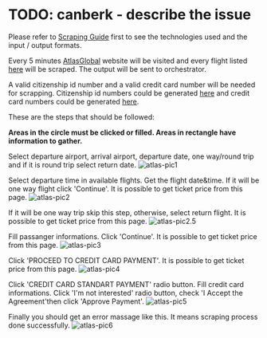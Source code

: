 # TODO: canberk - describe the issue

Please refer to [Scraping Guide](https://github.com/FCanberk/coflight-prep/blob/master/guides/scraping%20guide.md) first to see the technologies used and the input / output formats.

Every 5 minutes [AtlasGlobal](https://www.atlasglb.com/) website will be visited and every flight listed [here](FlightListLink) will be scraped. The output will be sent to orchestrator.

A valid citizenship id number and a valid credit card number will be needed for scrapping. Citizenship id numbers could be generated [here](https://www.simlict.com/tcno.html) and credit card numbers could be generated [here](https://names.igopaygo.com/credit-card).

These are the steps that should be followed:

**Areas in the circle must be clicked or filled. Areas in rectangle have information to gather.**

Select departure airport, arrival airport, departure date, one way/round trip and if it is round trip select return date.
![atlas-pic1](https://s23.postimg.org/6ji8y24ln/at1.png)

Select departure time in available flights. Get the flight date&time. If it will be one way flight click 'Continue'. It is possible to get ticket price from this page.
![atlas-pic2](https://s10.postimg.org/wuqcfluop/at2.png)

If it will be one way trip skip this step, otherwise, select return flight. It is possible to get ticket price from this page.
![atlas-pic2.5](https://s2.postimg.org/9hzg9xcqx/at2_2.png)

Fill passanger informations. Click 'Continue'. It is possible to get ticket price from this page.
![atlas-pic3](https://s23.postimg.org/f31mvtcy3/at3.png)

Click 'PROCEED TO CREDIT CARD PAYMENT'. It is possible to get ticket price from this page.
![atlas-pic4](https://s23.postimg.org/w64erbtmz/at4.png)

Click 'CREDIT CARD STANDART PAYMENT' radio button. Fill credit card informations. Click 'I'm not interested' radio button, check 'I Accept the Agreement'then click 'Approve Payment'.
![atlas-pic5](https://s23.postimg.org/eu425w05n/at5.png)

Finally you should get an error massage like this. It means scraping process done successfully.
![atlas-pic6](https://s23.postimg.org/az0o3bgzv/at6.png)
